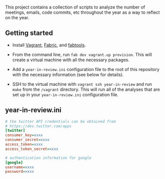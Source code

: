 This project contains a collection of scripts to analyze the number of
meetings, emails, code commits, etc throughout the year as a way to
reflect on the year.

Getting started
---------------

* Install [Vagrant](http://vagrantup.com),
  [Fabric](http://fabric.readthedocs.org/en/latest/installation.html),
  and [fabtools](http://fabtools.readthedocs.org/en/latest/).

* From the command line, run `fab dev vagrant.up provision`. This will
  create a virtual machine with all the necessary packages.

* Add a `year-in-review.ini` configuration file to the root of this
  repository with the necessary information (see below for details).

* SSH to the virtual machine with `vagrant ssh year-in-review` and run
  `make` from the `/vagrant` directory. This will run all of the
  analyses that are set up in your `year-in-review.ini` configuration file.


year-in-review.ini
------------------

```ini
# the twitter API credentials can be obtained from
# https://dev.twitter.com/apps
[twitter]
consumer_key=xxxx
consumer_secret=xxxx
access_token=xxxx
access_token_secret=xxxx

# authentication information for google
[google]
username=xxxx
password=xxxx

```
